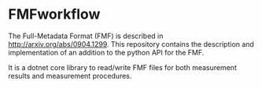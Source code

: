 # FMFworkflow

The Full-Metadata Format (FMF) is described in http://arxiv.org/abs/0904.1299. This repository contains the description and implementation of an addition to the python API for the FMF.

It is a dotnet core library to read/write FMF files for both measurement results and measurement procedures.
